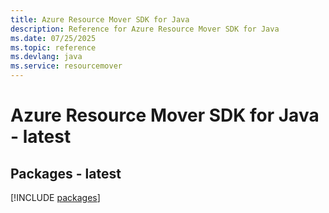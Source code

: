 ```yaml
---
title: Azure Resource Mover SDK for Java
description: Reference for Azure Resource Mover SDK for Java
ms.date: 07/25/2025
ms.topic: reference
ms.devlang: java
ms.service: resourcemover
---
```

# Azure Resource Mover SDK for Java - latest
## Packages - latest
[!INCLUDE [packages](resource-mover-index.md)]